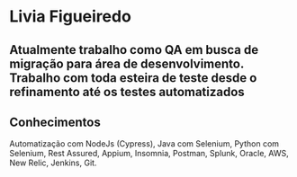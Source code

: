 # Livia Figueiredo 

## Atualmente trabalho como QA em busca de migração para área de desenvolvimento. Trabalho com toda esteira de teste desde o refinamento até os testes automatizados

## Conhecimentos

Automatização com NodeJs (Cypress), Java com Selenium, Python com Selenium, Rest Assured, Appium, Insomnia, Postman, Splunk, Oracle, AWS, New Relic, Jenkins, Git.
